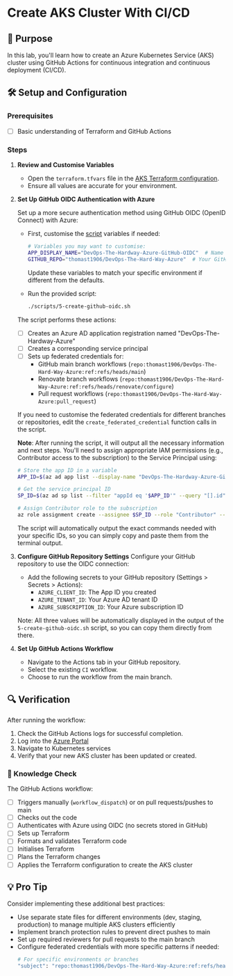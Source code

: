 # Create AKS Cluster With CI/CD

## 🎯 Purpose
In this lab, you'll learn how to create an Azure Kubernetes Service (AKS) cluster using GitHub Actions for continuous integration and continuous deployment (CI/CD).

## 🛠️ Setup and Configuration

### Prerequisites
- [ ] Basic understanding of Terraform and GitHub Actions


### Steps

1. **Review and Customise Variables**
   - Open the `terraform.tfvars` file in the [AKS Terraform configuration](https://github.com/thomast1906/DevOps-The-Hard-Way-Azure/tree/main/2-Terraform-AZURE-Services-Creation/4-aks).
   - Ensure all values are accurate for your environment.

2. **Set Up GitHub OIDC Authentication with Azure**

   Set up a more secure authentication method using GitHub OIDC (OpenID Connect) with Azure:

   - First, customise the [script](https://github.com/thomast1906/DevOps-The-Hard-Way-Azure/tree/main/2-Terraform-AZURE-Services-Creation/scripts/5-create-github-oidc.sh) variables if needed:
     ```bash     
     # Variables you may want to customise:
     APP_DISPLAY_NAME="DevOps-The-Hardway-Azure-GitHub-OIDC"  # Name of the Azure AD app registration
     GITHUB_REPO="thomast1906/DevOps-The-Hard-Way-Azure"  # Your GitHub repository name
     ```
     Update these variables to match your specific environment if different from the defaults.
   
   - Run the provided script:
     ```bash
     ./scripts/5-create-github-oidc.sh
     ```
   
   The script performs these actions:
   - [ ] Creates an Azure AD application registration named "DevOps-The-Hardway-Azure"
   - [ ] Creates a corresponding service principal 
   - [ ] Sets up federated credentials for:
     - GitHub main branch workflows (`repo:thomast1906/DevOps-The-Hard-Way-Azure:ref:refs/heads/main`)
     - Renovate branch workflows (`repo:thomast1906/DevOps-The-Hard-Way-Azure:ref:refs/heads/renovate/configure`)
     - Pull request workflows (`repo:thomast1906/DevOps-The-Hard-Way-Azure:pull_request`)
   
   If you need to customise the federated credentials for different branches or repositories, edit the `create_federated_credential` function calls in the script.

   **Note**: After running the script, it will output all the necessary information and next steps. You'll need to assign appropriate IAM permissions (e.g., Contributor access to the subscription) to the Service Principal using:
   ```bash
   # Store the app ID in a variable
   APP_ID=$(az ad app list --display-name "DevOps-The-Hardway-Azure-GitHub-OIDC" --query "[].appId" -o tsv)
   
   # Get the service principal ID
   SP_ID=$(az ad sp list --filter "appId eq '$APP_ID'" --query "[].id" -o tsv)

   # Assign Contributor role to the subscription
   az role assignment create --assignee $SP_ID --role "Contributor" --scope "/subscriptions/YOUR_SUBSCRIPTION_ID"
   ```
   
   The script will automatically output the exact commands needed with your specific IDs, so you can simply copy and paste them from the terminal output.

3. **Configure GitHub Repository Settings**
   Configure your GitHub repository to use the OIDC connection:
   
   - Add the following secrets to your GitHub repository (Settings > Secrets > Actions):
     - `AZURE_CLIENT_ID`: The App ID you created
     - `AZURE_TENANT_ID`: Your Azure AD tenant ID
     - `AZURE_SUBSCRIPTION_ID`: Your Azure subscription ID
   
   Note: All three values will be automatically displayed in the output of the `5-create-github-oidc.sh` script, so you can copy them directly from there.

4. **Set Up GitHub Actions Workflow**
   - Navigate to the Actions tab in your GitHub repository.
   - Select the existing `CI` workflow.
   - Choose to run the workflow from the main branch.

## 🔍 Verification
After running the workflow:
1. Check the GitHub Actions logs for successful completion.
2. Log into the [Azure Portal](https://portal.azure.com)
3. Navigate to Kubernetes services
4. Verify that your new AKS cluster has been updated or created.

### 🧠 Knowledge Check
The GitHub Actions workflow:
- [ ] Triggers manually (`workflow_dispatch`) or on pull requests/pushes to main
- [ ] Checks out the code
- [ ] Authenticates with Azure using OIDC (no secrets stored in GitHub)
- [ ] Sets up Terraform
- [ ] Formats and validates Terraform code
- [ ] Initialises Terraform
- [ ] Plans the Terraform changes
- [ ] Applies the Terraform configuration to create the AKS cluster

## 💡 Pro Tip
Consider implementing these additional best practices:
- Use separate state files for different environments (dev, staging, production) to manage multiple AKS clusters efficiently
- Implement branch protection rules to prevent direct pushes to main
- Set up required reviewers for pull requests to the main branch
- Configure federated credentials with more specific patterns if needed:
  ```bash
  # For specific environments or branches
  "subject": "repo:thomast1906/DevOps-The-Hard-Way-Azure:ref:refs/heads/env-*"
  ```
